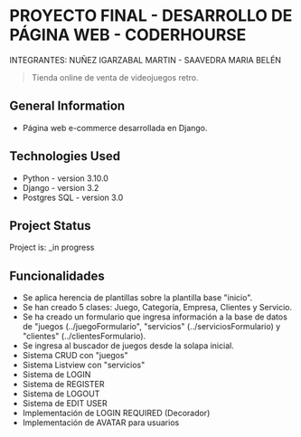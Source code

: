 # PROYECTO FINAL - DESARROLLO DE PÁGINA WEB - CODERHOURSE
INTEGRANTES: NUÑEZ IGARZABAL MARTIN - SAAVEDRA MARIA BELÉN

> Tienda online de venta de videojuegos retro. 

## General Information
- Página web e-commerce desarrollada en Django.

## Technologies Used
- Python - version 3.10.0
- Django - version 3.2
- Postgres SQL - version 3.0

## Project Status
Project is: _in progress

## Funcionalidades
- Se aplica herencia de plantillas sobre la plantilla base "inicio".
- Se han creado 5 clases: Juego, Categoría, Empresa, Clientes y Servicio.
- Se ha creado un formulario que ingresa información a la base de datos de "juegos (../juegoFormulario", "servicios" (../serviciosFormulario) y "clientes" (../clientesFormulario).
- Se ingresa al buscador de juegos desde la solapa inicial.
- Sistema CRUD con "juegos"
- Sistema Listview con "servicios"
- Sistema de LOGIN
- Sistema de REGISTER
- Sistema de LOGOUT
- Sistema de EDIT USER
- Implementación de LOGIN REQUIRED (Decorador)
- Implementación de AVATAR para usuarios
